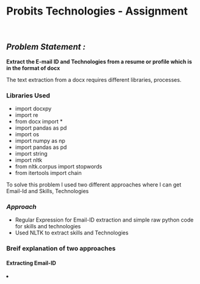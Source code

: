 <h1>Probits Technologies - Assignment</h1> <br>

<h2><i>Problem Statement :</i></h2> 
<p><b>Extract the E-mail ID and Technologies from a resume or profile which is in the format of docx</b></p>
<p>The text extraction from a docx requires different libraries, processes.</p>

<h3>Libraries Used</h3>
<ul>
 <li>import docxpy</li>
 <li>import re</li>
 <li>from docx import *</li>
 <li>import pandas as pd</li>
 <li>import os</li>
 <li>import numpy as np</li>
 <li>import pandas as pd</li>
 <li>import string</li>
 <li>import nltk</li>
 <li>from nltk.corpus import stopwords</li>
 <li>from itertools import chain</li></ul>

<p>To solve this problem I used two different approaches where I can get Email-Id and Skills, Technologies</p>

<h3><i>Approach</i></h3>

<ul>
  <li>Regular Expression for Email-ID extraction and simple raw python code for skills and technologies</li>
  <li>Used NLTK to extract skills and Technologies</li></ul>
  
<h3><b>Breif explanation of two approaches</b></h3>

<h4>Extracting Email-ID</h4>
<li>
